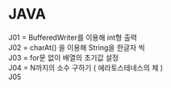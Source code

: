 # JAVA

J01 = BufferedWriter를 이용해 int형 출력  
J02 = charAt() 을 이용해 String을 한글자 씩  
J03 = for문 없이 배열의 초기값 설정  
J04 = N까지의 소수 구하기 ( 에라토스테네스의 체 )  
J05
